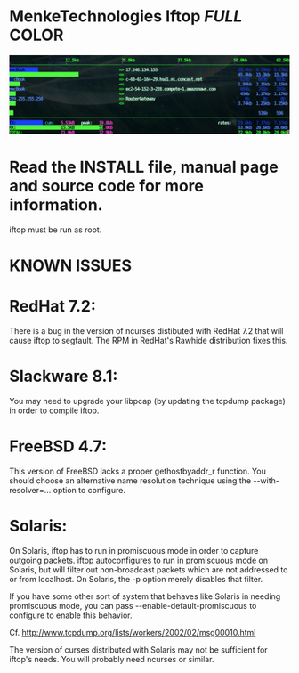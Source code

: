 # MenkeTechnologies Iftop **_FULL_** COLOR

![screenshot of all colorized iftop](/screenshot1.png)

# Read the INSTALL file, manual page and source code for more information.

iftop must be run as root.

# KNOWN ISSUES

# RedHat 7.2:

There is a bug in the version of ncurses distibuted with RedHat 7.2 that
will cause iftop to segfault.  The RPM in RedHat's Rawhide distribution
fixes this.

# Slackware 8.1:

You may need to upgrade your libpcap (by updating the tcpdump package) 
in order to compile iftop.

# FreeBSD 4.7:

This version of FreeBSD lacks a proper gethostbyaddr_r function. You should
choose an alternative name resolution technique using the --with-resolver=...
option to configure.

# Solaris:

On Solaris, iftop has to run in promiscuous mode in order to capture
outgoing packets.  iftop autoconfigures to run in promiscuous mode on
Solaris, but will filter out non-broadcast packets which are not
addressed to or from localhost.  On Solaris, the -p option merely
disables that filter.

If you have some other sort of system that behaves like Solaris in
needing promiscuous mode, you can pass --enable-default-promiscuous to
configure to enable this behavior.

Cf. http://www.tcpdump.org/lists/workers/2002/02/msg00010.html

The version of curses distributed with Solaris may not be sufficient for
iftop's needs. You will probably need ncurses or similar.

